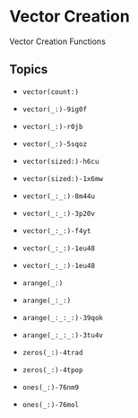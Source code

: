# Vector Creation

Vector Creation Functions

## Topics

- ``vector(count:)``
- ``vector(_:)-9ig0f``
- ``vector(_:)-r0jb``
- ``vector(_:)-5sqoz``
- ``vector(sized:)-h6cu``
- ``vector(sized:)-1x6mw``
- ``vector(_:_:)-8m44u``
- ``vector(_:_:)-3p20v``
- ``vector(_:_:)-f4yt``
- ``vector(_:_:)-1eu48``
- ``vector(_:_:)-1eu48``

- ``arange(_:)``
- ``arange(_:_:)``
- ``arange(_:_:_:)-39qok``
- ``arange(_:_:_:)-3tu4v``

- ``zeros(_:)-4trad``
- ``zeros(_:)-4tpop``
- ``ones(_:)-76nm9``
- ``ones(_:)-76mol``
